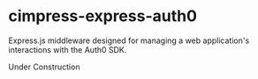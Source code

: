 # cimpress-express-auth0
Express.js middleware designed for managing a web application's interactions with the Auth0 SDK.

Under Construction 